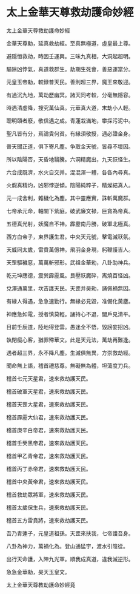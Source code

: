 # 太上金華天尊救劫護命妙經

太上金華天尊救劫護命妙經

金華天尊勅，延真救劫經。至真無極道，虛皇最上尊。

避隱恒救劫，時因壬運興。三昧九真相，大洞起超明。

驅除凶悖氣，真道救群生。劫期生死會，善惡運當分。

元皇玉帝勑，較録普天民。善則超三界，魔王來敬迎。

有過沉九地，萬劫歷幽冥。諸天同考較，分毫無隱容。

時遇清虛降，搜究萬仙真。元華真大道，末劫小人輕。

聰明頤者廢，敬信遇之成。青蓮栽滿地，攀採污泥中。

聖凡皆有分，焉論貴何貧。有縁須敬授，遇必證金身。

普天聞正道，俱下寄凡塵。争取金天號，皆尋不壞因。

所以陰陽否，天昏地翳騰。六洞精魔出，九天祆怪生。

六合成既濟，水火自交并。混混渾一體，各各內尋真。

火煆真精灼，凶邪悖逆傾。陰陽純粹子，精燦結真人。

元一成舍利，雜穢化為塵。其中靈應實，誅斬萬魔群。

七帝承元命，軸關下紫庭。破武廉文禄，巨貪為帝真。

五德真光射，妖魔自不神。霹靂南丹勝，破軍北極真。

西方白帝子，東界護生君。中央天元號，擊電滅祆氛。

天威同太歲，雷賁萬億神。飛羽金身現，躬鞭護吉人。

天罡驅穢惡，萬萬斬邪形。武祖金華勑，八卦助神兵。

乾元坤應德，震巽霹靂風。艮壓祆魔碎，离燒百怪凶。

兌澤通萬里，坎吉護天民。天罡并昊勑，誦佩禍無因。

有縁人得遇，急急速勤行。無縁必見毀，准備化黃塵。

神應急如電，授者慎莫輕。誦持心不退，闔戶見清平。

目前壬辰道，陸地得登雲。愚迷全不悟，毀謗妄招凶。

執閉癡心客，猶罪殢華文。此是天元法，萬劫再難逢。

遇者超三界，永不降凡塵。生滅俱無異，方崇救劫經。

聞命無上語，稽首禮慈尊。無礙無為體，坦蕩度刀兵。

稽首七元天星君，速來救劫護天民。

稽首破軍天星君，速來救劫護天民。

稽首天罡大星君，速來救劫護天民。

稽首霹靂大仙君，速來救劫護天民。

稽首庚辛白帝君，速來救劫護天民。

稽首壬癸黑帝君，速來救劫護天民。

稽首甲乙青帝君，速來救劫護天民。

稽首丙丁赤帝君，速來救劫護天民。

稽首中央黃帝君，速來救劫護天民。

稽首救劫眾將軍，速來救劫護天民。

稽首太歲保生兵，速來救劫護天民。

稽首五方雷賁將，速來救劫護天民。

吾乃青蓮子，元皇道祖孫。天罡來扶我，七帝護吾身。

八卦為神力，萬禍化為。登山通猛宇，渡水引陰從。

出行天命護，入陣九光軍。順我成真道，違我滅逆形。

急急金華勑，昊天玉皇文。

太上金華天尊教劫護命妙經竟
